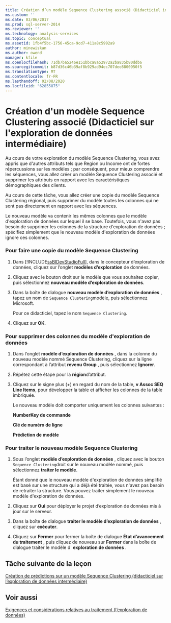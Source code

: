 ```yaml
---
title: Création d’un modèle Sequence Clustering associé (Didacticiel intermédiaire sur l’exploration de données) | Microsoft Docs
ms.custom: ''
ms.date: 03/06/2017
ms.prod: sql-server-2014
ms.reviewer: ''
ms.technology: analysis-services
ms.topic: conceptual
ms.assetid: 1fb4f5bc-1756-45ca-9cd7-411a8c5992a9
author: minewiskan
ms.author: owend
manager: kfile
ms.openlocfilehash: 71db7ba5246e151bbca8a52972a2ba835b80ddb6
ms.sourcegitcommit: b87d36c46b39af8b929ad94ec707dee8800950f5
ms.translationtype: MT
ms.contentlocale: fr-FR
ms.lasthandoff: 02/08/2020
ms.locfileid: "62855875"
---
```

# <a name="creating-a-related-sequence-clustering-model-intermediate-data-mining-tutorial"></a>Création d'un modèle Sequence Clustering associé (Didacticiel sur l'exploration de données intermédiaire)
  Au cours de votre exploration du modèle Sequence Clustering, vous avez appris que d'autres attributs tels que Region ou Income ont de fortes répercussions sur les modèles ; par conséquent, pour mieux comprendre les séquences, vous allez créer un modèle Sequence Clustering associé et supprimer les attributs en rapport avec les caractéristiques démographiques des clients.  
  
 Au cours de cette tâche, vous allez créer une copie du modèle Sequence Clustering régional, puis supprimer du modèle toutes les colonnes qui ne sont pas directement en rapport avec les séquences.  
  
 Le nouveau modèle va contenir les mêmes colonnes que le modèle d'exploration de données sur lequel il se base. Toutefois, vous n'avez pas besoin de supprimer les colonnes de la structure d'exploration de données ; spécifiez simplement que le nouveau modèle d'exploration de données ignore ces colonnes.  
  
### <a name="to-make-a-copy-of-the-sequence-clustering-model"></a>Pour faire une copie du modèle Sequence Clustering  
  
1.  Dans [!INCLUDE[ssBIDevStudioFull](../includes/ssbidevstudiofull-md.md)], dans le concepteur d’exploration de données, cliquez sur l’onglet **modèles d’exploration** de données.  
  
2.  Cliquez avec le bouton droit sur le modèle que vous souhaitez copier, puis sélectionnez **nouveau modèle d’exploration de données**.  
  
3.  Dans la boîte de dialogue **nouveau modèle d’exploration de données** , tapez un nom de `Sequence Clustering`modèle, puis sélectionnez Microsoft.  
  
     Pour ce didacticiel, tapez le nom `Sequence Clustering`.  
  
4.  Cliquez sur **OK**.  
  
### <a name="to-remove-columns-from-the-mining-model"></a>Pour supprimer des colonnes du modèle d'exploration de données  
  
1.  Dans l’onglet **modèle d’exploration de données** , dans la colonne du nouveau modèle nommé Sequence Clustering, cliquez sur la ligne correspondant à l’attribut **revenu Group** , puis sélectionnez **Ignorer**.  
  
2.  Répétez cette étape pour la **région**d’attribut.  
  
3.  Cliquez sur le signe plus (+) en regard du nom de la table, **v Assoc SEQ Line Items**, pour développer la table et afficher les colonnes de la table imbriquée.  
  
     Le nouveau modèle doit comporter uniquement les colonnes suivantes :  
  
     **NumberKey de commande**  
  
     **Clé de numéro de ligne**  
  
     **Prédiction de modèle**  
  
### <a name="to-process-the-new-sequence-clustering-model"></a>Pour traiter le nouveau modèle Sequence Clustering  
  
1.  Sous l’onglet **modèle d’exploration de données** , cliquez avec le bouton `Sequence Clustering`droit sur le nouveau modèle nommé, puis sélectionnez **traiter le modèle**.  
  
     Étant donné que le nouveau modèle d'exploration de données simplifié est basé sur une structure qui a déjà été traitée, vous n'avez pas besoin de retraiter la structure. Vous pouvez traiter simplement le nouveau modèle d'exploration de données.  
  
2.  Cliquez sur **Oui** pour déployer le projet d’exploration de données mis à jour sur le serveur.  
  
3.  Dans la boîte de dialogue **traiter le modèle d’exploration de données** , cliquez sur **exécuter**.  
  
4.  Cliquez sur **Fermer** pour fermer la boîte de dialogue **État d’avancement du traitement** , puis cliquez de nouveau sur **Fermer** dans la boîte de dialogue traiter le modèle d' **exploration de données** .  
  
## <a name="next-task-in-lesson"></a>Tâche suivante de la leçon  
 [Création de prédictions sur un modèle Sequence Clustering &#40;didacticiel sur l’exploration de données intermédiaire&#41;](../../2014/tutorials/create-predictions-on-model-intermediate-data-mining-tutorial.md)  
  
## <a name="see-also"></a>Voir aussi  
 [Exigences et considérations relatives au traitement &#40;l’exploration de données&#41;](../../2014/analysis-services/data-mining/processing-requirements-and-considerations-data-mining.md)  
  
  
